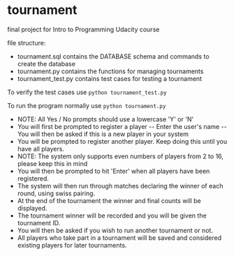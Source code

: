 # tournament
final project for Intro to Programming Udacity course

file structure:
* tournament.sql contains the DATABASE schema and commands to create the database
* tournament.py contains the functions for managing tournaments
* tournament_test.py contains test cases for testing a tournament

To verify the test cases use `python tournament_test.py`

To run the program normally use `python tournament.py`

- NOTE: All Yes / No prompts should use a lowercase 'Y' or 'N'
- You will first be prompted to register a player
-- Enter the user's name
-- You will then be asked if this is a new player in your system
- You will be prompted to register another player. Keep doing this until you have all players.
- NOTE: The system only supports even numbers of players from 2 to 16, please keep this in mind
- You will then be prompted to hit 'Enter' when all players have been registered.
- The system will then run through matches declaring the winner of each round, using swiss pairing.
- At the end of the tournament the winner and final counts will be displayed.
- The tournament winner will be recorded and you will be given the tournament ID.
- You will then be asked if you wish to run another tournament or not.
- All players who take part in a tournament will be saved and considered existing players for later tournaments.

